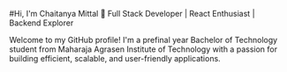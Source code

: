 #Hi, I'm Chaitanya Mittal 👋
Full Stack Developer | React Enthusiast | Backend Explorer

Welcome to my GitHub profile! I'm a prefinal year Bachelor of Technology student from Maharaja Agrasen Institute of Technology with a passion for building efficient, scalable, and user-friendly applications.


